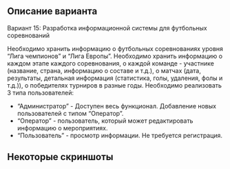 ## Описание варианта

Вариант 15: Разработка информационной системы для 
футбольных соревнований

Необходимо хранить информацию о футбольных соревнованиях уровня 
“Лига чемпионов” и “Лига Европы”. Необходимо хранить информацию о 
каждом этапе каждого соревнования, о каждой команде - участнике (название, 
страна, информацию о составе и т.д.), о матчах (дата, результаты, детальная 
информация (статистика, голы, удаления, фолы и т.д.)), о победителях турниров 
в разные годы.
Необходимо реализовать 3 типа пользователей:
- “Администратор” - Доступен весь функционал. Добавление новых 
пользователей с типом “Оператор”.
- “Оператор” - пользователь, который может редактировать информацию 
о мероприятиях.
- “Пользователь” - просмотр информации. Не требуется регистрация.

## Некоторые скриншоты

